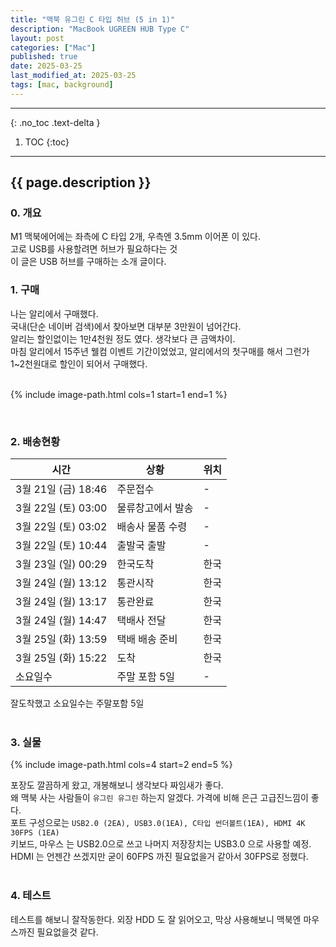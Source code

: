```yaml
---
title: "맥북 유그린 C 타입 허브 (5 in 1)"
description: "MacBook UGREEN HUB Type C"
layout: post
categories: ["Mac"]
published: true
date: 2025-03-25
last_modified_at: 2025-03-25
tags: [mac, background]
---
```

---
{: .no_toc .text-delta }

1. TOC
{:toc}
---

<!-- 글의 제목은 ##
    나머지 큰 제목은 ###
    이후 나머지는 3개이상 -->

## {{ page.description }}

### 0. 개요
M1 맥북에어에는 좌측에 C 타입 2개, 우측엔 3.5mm 이어폰 이 있다.<br>
고로 USB를 사용할려면 허브가 필요하다는 것<br>
이 글은 USB 허브를 구매하는 소개 글이다.<br>

### 1. 구매
나는 알리에서 구매했다.<br>
국내(단순 네이버 검색)에서 찾아보면 대부분 3만원이 넘어간다.<br>
알리는 할인없이는 1만4천원 정도 였다. 생각보다 큰 금액차이.<br>
마침 알리에서 15주년 웰컴 이벤트 기간이었었고, 알리에서의 첫구매를 해서 그런가 1~2천원대로 할인이 되어서 구매했다.<br>
<br>

{% include image-path.html cols=1 start=1 end=1 %}

<br>

### 2. 배송현황

| 시간 | 상황 | 위치 |
| -- | -- | -- |
| 3월 21일 (금) 18:46 | 주문접수 | - |  
| 3월 22일 (토) 03:00 | 물류창고에서 발송 | - |
| 3월 22일 (토) 03:02 | 배송사 물품 수령 | - |
| 3월 22일 (토) 10:44 | 출발국 출발 | - |
| 3월 23일 (일) 00:29 | 한국도착 | 한국 |
| 3월 24일 (월) 13:12 | 통관시작 | 한국 |
| 3월 24일 (월) 13:17 | 통관완료 | 한국 |
| 3월 24일 (월) 14:47 | 택배사 전달 | 한국 |
| 3월 25일 (화) 13:59 | 택배 배송 준비 | 한국 |
| 3월 25일 (화) 15:22 | 도착 | 한국 |
| 소요일수 | 주말 포함 5일 | - |

잘도착했고 소요일수는 주말포함 5일<br>
<br>

### 3. 실물

{% include image-path.html cols=4 start=2 end=5 %}

포장도 깔끔하게 왔고, 개봉해보니 생각보다 짜임새가 좋다.<br>
왜 맥북 사는 사람들이 `유그린 유그린` 하는지 알겠다. 가격에 비해 은근 고급진느낌이 좋다.<br>
포트 구성으로는 `USB2.0 (2EA), USB3.0(1EA), C타입 썬더볼트(1EA), HDMI 4K 30FPS (1EA)`<br>
키보드, 마우스 는 USB2.0으로 쓰고 나머지 저장장치는 USB3.0 으로 사용할 예정.<br>
HDMI 는 언젠간 쓰겠지만 굳이 60FPS 까진 필요없을거 같아서 30FPS로 정했다.<br>
<br>

### 4. 테스트
테스트를 해보니 잘작동한다. 외장 HDD 도 잘 읽어오고, 막상 사용해보니 맥북엔 마우스까진 필요없을것 같다.<br>
<br>